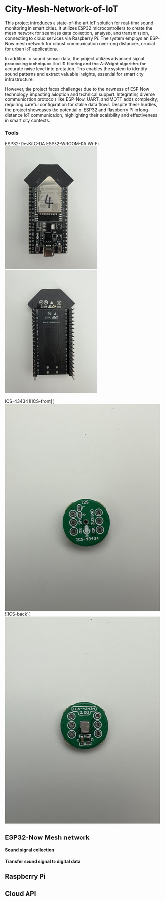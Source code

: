 # City-Mesh-Network-of-IoT

This project introduces a state-of-the-art IoT solution for real-time sound monitoring in smart cities. It utilizes ESP32 microcontrollers to create the mesh network for seamless data collection, analysis, and transmission, connecting to cloud services via Raspberry Pi. The system employs an ESP-Now mesh network for robust communication over long distances, crucial for urban IoT applications.

In addition to sound sensor data, the project utilizes advanced signal processing techniques like IIR filtering and the A-Weight algorithm for accurate noise level interpretation. This enables the system to identify sound patterns and extract valuable insights, essential for smart city infrastructure.

However, the project faces challenges due to the newness of ESP-Now technology, impacting adoption and technical support. Integrating diverse communication protocols like ESP-Now, UART, and MQTT adds complexity, requiring careful configuration for stable data flows. Despite these hurdles, the project showcases the potential of ESP32 and Raspberry Pi in long-distance IoT communication, highlighting their scalability and effectiveness in smart city contexts.

### Tools
ESP32-DevKitC-DA ESP32-WROOM-DA Wi-Fi
<img src="img/ESP32-front.jpg" height="400px" width="300px" />
<img src="img/ESP32-back.jpg" height="400px" width="300px" />

ICS-43434
![ICS-front](![ESP32-front](img/ICS-front.jpg)
![ICS-back](![ESP32-back](img/ICS-back.jpg)


## ESP32-Now Mesh network
#### Sound signal collection
#### Transfer sound signal to digital data
## Raspberry Pi
## Cloud API
